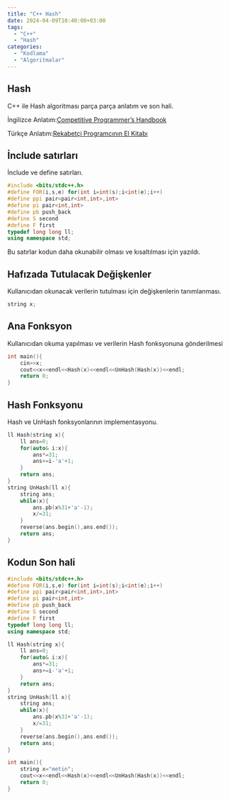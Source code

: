 ```yaml
---
title: "C++ Hash"
date: 2024-04-09T10:40:00+03:00
tags:
  - "C++"
  - "Hash"
categories:
  - "Kodlama"
  - "Algoritmalar"
---
```

## Hash

C++ ile Hash algoritması parça parça anlatım ve son hali.

İngilizce Anlatım:[Competitive Programmer’s Handbook](https://cses.fi/book/book.pdf#page=255)

Türkçe Anlatım:[Rekabetçi Programcının El Kitabı](/cph_turkce.pdf#page=269)

<!--more-->

## İnclude satırları
İnclude ve define satırları.

```cpp
#include <bits/stdc++.h>
#define FOR(i,s,e) for(int i=int(s);i<int(e);i++)
#define ppi pair<pair<int,int>,int>
#define pi pair<int,int>
#define pb push_back
#define S second
#define F first
typedef long long ll;
using namespace std;
```
Bu satırlar kodun daha okunabilir olması ve kısaltılması için yazıldı.

## Hafızada Tutulacak Değişkenler

Kullanıcıdan okunacak verilerin tutulması için değişkenlerin tanımlanması.

```cpp
string x;
```

## Ana Fonksyon
Kullanıcıdan okuma yapılması ve verilerin Hash fonksyonuna gönderilmesi
```cpp
int main(){
    cin>>x;
	cout<<x<<endl<<Hash(x)<<endl<<UnHash(Hash(x))<<endl;
	return 0;
}
```

## Hash Fonksyonu

Hash ve UnHash fonksyonlarının implementasyonu.

```cpp
ll Hash(string x){
	ll ans=0;
	for(auto& i:x){
		ans*=31;
		ans+=i-'a'+1;
	}
	return ans;
}
string UnHash(ll x){
	string ans;
	while(x){
		ans.pb(x%31+'a'-1);
		x/=31;
	}
	reverse(ans.begin(),ans.end());
	return ans;
}
```


## Kodun Son hali

```cpp
#include <bits/stdc++.h>
#define FOR(i,s,e) for(int i=int(s);i<int(e);i++)
#define ppi pair<pair<int,int>,int>
#define pi pair<int,int>
#define pb push_back
#define S second
#define F first
typedef long long ll;
using namespace std;

ll Hash(string x){
	ll ans=0;
	for(auto& i:x){
		ans*=31;
		ans+=i-'a'+1;
	}
	return ans;
}
string UnHash(ll x){
	string ans;
	while(x){
		ans.pb(x%31+'a'-1);
		x/=31;
	}
	reverse(ans.begin(),ans.end());
	return ans;
}

int main(){
	string x="metin";
	cout<<x<<endl<<Hash(x)<<endl<<UnHash(Hash(x))<<endl;
	return 0;
}

```
